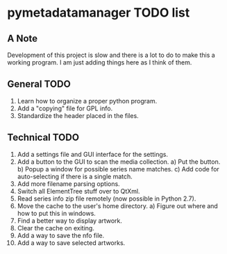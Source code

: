 pymetadatamanager TODO list
===========================

## A Note

Development of this project is slow and there is a lot to do to make this a working program.  I am just adding things here as I think of them.

## General TODO

01. Learn how to organize a proper python program.
02. Add a "copying" file for GPL info.
03. Standardize the header placed in the files.

## Technical TODO

01. Add a settings file and GUI interface for the settings.
02. Add a button to the GUI to scan the media collection.
    a) Put the button.
    b) Popup a window for possible series name matches.
    c) Add code for auto-selecting if there is a single match.
03. Add more filename parsing options.
04. Switch all ElementTree stuff over to QtXml.
05. Read series info zip file remotely (now possible in Python 2.7).
06. Move the cache to the user's home directory.
    a) Figure out where and how to put this in windows.
07. Find a better way to display artwork.
08. Clear the cache on exiting.
09. Add a way to save the nfo file.
10. Add a way to save selected artworks.


